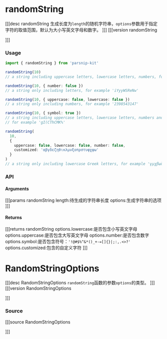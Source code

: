 # randomString
[[[desc randomString
生成长度为`length`的随机字符串，`options`参数用于指定字符的取值范围，默认为大小写英文字母和数字。
]]]
[[[version randomString
  
]]]
### Usage

```ts
import { randomString } from 'parsnip-kit'

randomString(10)
// a string including uppercase letters, lowercase letters, numbers, for example 'Dij1mzPzyW'

randomString(10, { number: false })
// a string only including letters, for example 'iYyyWSReNw'

randomString(10, { uppercase: false, lowercase: false })
// a string only including numbers, for example '2398543147'

randomString(10, { symbol: true })
// a string including uppercase letters, lowercase letters, numbers and symbols
// for example 'gI(CThCMK%'

randomString(
  10,
  {
    uppercase: false, lowercase: false, number: false,
    customized: 'αβγδεζηθικλμνξοπρστυφχψω'
  }
)
// a string only including lowercase Greek letters, for example 'γμχβωζπθοχ'
```


### API

#### Arguments
[[[params randomString
length:待生成的字符串长度
options:生成字符串的选项
]]]
#### Returns
[[[returns randomString
options.lowercase:是否包含小写英文字母
options.uppercase:是否包含大写英文字母
options.number:是否包含数字
options.symbol:是否包含符号：`'!@#$%^&*()_+-=[]{}|;:,.<>?'`
options.customized:包含的自定义字符
]]]

# RandomStringOptions
[[[desc RandomStringOptions
`randomString`函数的参数`options`的类型。
]]]
[[[version RandomStringOptions
  
]]]
### Source
[[[source RandomStringOptions
  
]]]